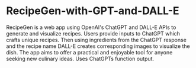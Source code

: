 # RecipeGen-with-GPT-and-DALL-E
RecipeGen is a web app using OpenAI's ChatGPT and DALL-E APIs to generate and visualize recipes. Users provide inputs to ChatGPT which crafts unique recipes. Then using ingredients from the ChatGPT response and the recipe name DALL-E creates corresponding images to visualize the dish. The app aims to offer a practical and enjoyable tool for anyone seeking new culinary ideas. Uses ChatGPTs function output.
